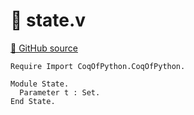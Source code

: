 # 🐓 state.v

[🐙 GitHub source](https://github.com/formal-land/coq-of-python/tree/main/CoqOfPython/ethereum/paris/simulations/state.v)

```coq
Require Import CoqOfPython.CoqOfPython.

Module State.
  Parameter t : Set.
End State.
```
